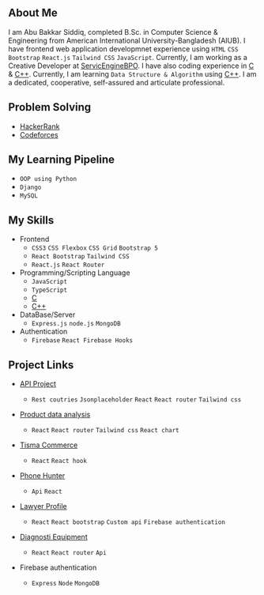 ## About Me  

I am Abu Bakkar Siddiq, completed B.Sc. in Computer Science & Engineering from American International University-Bangladesh (AIUB). I have frontend web application developmnet experience using `HTML` `CSS` `Bootstrap` `React.js` `Tailwind CSS` `JavaScript`. Currently, I am working as a Creative Developer at [ServicEngineBPO](https://sebpo.com/). I have also coding experience in [C](https://github.com/ab-siddiq/phitron) & [C++](https://github.com/ab-siddiq/CPP-Programming). Currently, I am learning `Data Structure & Algorithm` using [C++](https://github.com/ab-siddiq/CPP-Programming). I am a dedicated, cooperative, self-assured and articulate professional.
## Problem Solving
- [HackerRank](https://www.hackerrank.com/AbuBakkarSiddiq)
- [Codeforces](https://codeforces.com/profile/ab-siddiq)
## My Learning Pipeline
- `OOP using Python`
- `Django`
- `MySQL`
## My Skills
- Frontend
  - `CSS3` `CSS Flexbox` `CSS Grid` `Bootstrap 5`
  - `React Bootstrap` `Tailwind CSS`
  - `React.js` `React Router`
- Programming/Scripting Language
  - `JavaScript`
  - `TypeScript`
  - [C](https://github.com/ab-siddiq/phitron)
  - [C++](https://github.com/ab-siddiq/CPP-Programming)
- DataBase/Server
  - `Express.js` `node.js` `MongoDB` 
- Authentication
  - `Firebase` `React Firebase Hooks`

## Project Links
- [API Project](https://react-router-with-tailwind.netlify.app/)
  - `Rest coutries` `Jsonplaceholder` `React` `React router` `Tailwind css`
- [Product data analysis](https://product-data-analysis.netlify.app/)
  - `React` `React router` `Tailwind css` `React chart`
 
- [Tisma Commerce](https://tisma-commerece.netlify.app/)
  - `React` `React hook`
 
- [Phone Hunter](https://phone-hunter.netlify.app/)
  - `Api` `React`
- [Lawyer Profile](https://react-lawyer-2919b.web.app/)
  - `React` `React bootstrap` `Custom api` `Firebase authentication`
 
- [Diagnosti Equipment](https://react-mongodb-diagnostic-equip.web.app/)
  - `React` `React router` `Api`
- Firebase authentication
  - `Express` `Node` `MongoDB`

<!--
**ab-siddiq/ab-siddiq** is a ✨ _special_ ✨ repository because its `README.md` (this file) appears on your GitHub profile.

Here are some ideas to get you started:

- 🔭 I’m currently working on ...
- 🌱 I’m currently learning ...
- 👯 I’m looking to collaborate on ...
- 🤔 I’m looking for help with ...
- 💬 Ask me about ...
- 📫 How to reach me: ...
- 😄 Pronouns: ...
- ⚡ Fun fact: ...
-->
